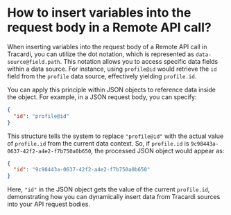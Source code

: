 # How to insert variables into the request body in a Remote API call?

When inserting variables into the request body of a Remote API call in Tracardi, you can utilize the dot notation, which
is represented as `data-source@field.path`. This notation allows you to access specific data fields within a data
source. For instance, using `profile@id` would retrieve the `id` field from the `profile` data source, effectively
yielding `profile.id`.

You can apply this principle within JSON objects to reference data inside the object. For example, in a JSON request
body, you can specify:

```json
{
  "id": "profile@id"
}
```

This structure tells the system to replace `"profile@id"` with the actual value of `profile.id` from the current data
context. So, if `profile.id` is `9c98443a-0637-42f2-a4e2-f7b750a0b650`, the processed JSON object would appear as:

```json
{
  "id": "9c98443a-0637-42f2-a4e2-f7b750a0b650"
}
```

Here, `"id"` in the JSON object gets the value of the current `profile.id`, demonstrating how you can dynamically insert
data from Tracardi sources into your API request bodies.
